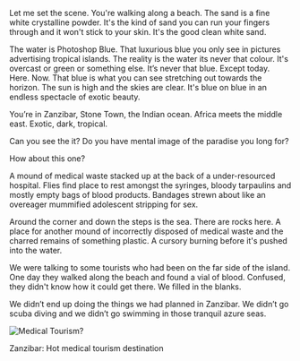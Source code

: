 Let me set the scene. You're walking along a beach. The sand is a fine white crystalline powder. It's the kind of sand you can run your fingers through and it won't stick to your skin. It's the good clean white sand.

The water is Photoshop Blue. That luxurious blue you only see in pictures advertising tropical islands. The reality is the water its never that colour. It's overcast or green or something else. It’s never that blue. Except today. Here. Now. That blue is what you can see stretching out towards the horizon. The sun is high and the skies are clear. It's blue on blue in an endless spectacle of exotic beauty.

You’re in Zanzibar, Stone Town, the Indian ocean. Africa meets the middle east. Exotic, dark, tropical.

Can you see the it? Do you have mental image of the paradise you long for?

How about this one?

A mound of medical waste stacked up at the back of a under-resourced hospital. Flies find place to rest amongst the syringes, bloody tarpaulins and mostly empty bags of blood products. Bandages strewn about like an overeager mummified adolescent stripping for sex.

Around the corner and down the steps is the sea. There are rocks here. A place for another mound of incorrectly disposed of medical waste and the charred remains of something plastic. A cursory burning before it's pushed into the water.

We were talking to some tourists who had been on the far side of the island. One day they walked along the beach and found a vial of blood. Confused, they didn't know how it could get there. We filled in the blanks.

We didn’t end up doing the things we had planned in Zanzibar. We didn’t go scuba diving and we didn’t go swimming in those tranquil azure seas.

![Medical Tourism?](https://s3.amazonaws.com/distributedlife.com/travel/images/DSCF0641.jpg)

Zanzibar: Hot medical tourism destination